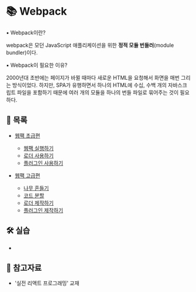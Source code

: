 # 📚 Webpack

▪ Webpack이란?

webpack은 모던 JavaScript 애플리케이션을 위한 **정적 모듈 번들러**(module bundler)이다.

▪ Webpack이 필요한 이유?

2000년대 초반에는 페이지가 바뀔 때마다 새로운 HTML을 요청해서 화면을 매번 그리는 방식이었다. 하지만, SPA가 유행하면서 하나의 HTML에 수십, 수백 개의 자바스크립트 파일을 포함하기 때문에 여러 개의 모듈을 하나의 번들 파일로 묶어주는 것이 필요하다.

## 📃 목록

- [웹팩 초급편](./webpack_beginner.md)

  - [웹팩 실행하기](./webpack_execution.md)
  - [로더 사용하기](./webpack_loader.md)
  - [플러그인 사용하기](./webpack_plugin.md)

- [웹팩 고급편](./webpack_advanced.md)

  - [나무 흔들기](./webpack_tree_shaking.md)
  - [코드 분할](./webpack_code_splitting.md)
  - [로더 제작하기](./making_webpack_loader.md)
  - [플러그인 제작하기](./making_webpack_plugin.md)

## 🛠 실습

- []()

## 🔎 참고자료

- '실전 리액트 프로그래밍' 교재
